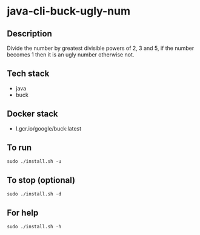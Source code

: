 # java-cli-buck-ugly-num

## Description
Divide the number by greatest divisible powers of 2, 3 and 5, if the number becomes 1 then it is an ugly number otherwise not.

## Tech stack
- java
- buck

## Docker stack
- l.gcr.io/google/buck:latest

## To run
`sudo ./install.sh -u`

## To stop (optional)
`sudo ./install.sh -d`

## For help
`sudo ./install.sh -h`